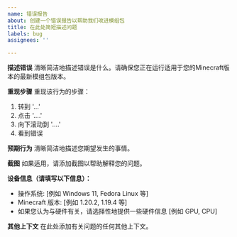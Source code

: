 ```yaml
---
name: 错误报告
about: 创建一个错误报告以帮助我们改进模组包
title: 在此处简短描述问题
labels: bug
assignees: ''

---
```


**描述错误**
清晰简洁地描述错误是什么。请确保您正在运行适用于您的Minecraft版本的最新模组包版本。

**重现步骤**
重现该行为的步骤：
1. 转到 '...'
2. 点击 '....'
3. 向下滚动到 '....'
4. 看到错误

**预期行为**
清晰简洁地描述您期望发生的事情。

**截图**
如果适用，请添加截图以帮助解释您的问题。

**设备信息（请填写以下信息）：**
 - 操作系统: [例如 Windows 11, Fedora Linux 等]
 - Minecraft 版本: [例如 1.20.2, 1.19.4 等]
 - 如果您认为与硬件有关，请选择性地提供一些硬件信息 [例如 GPU, CPU]

**其他上下文**
在此处添加有关问题的任何其他上下文。

